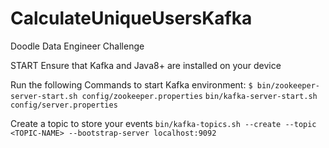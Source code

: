 # CalculateUniqueUsersKafka

Doodle Data Engineer Challenge

START
Ensure that Kafka and Java8+ are installed on your device

Run the following Commands to start Kafka environment:
`$ bin/zookeeper-server-start.sh config/zookeeper.properties`
`bin/kafka-server-start.sh config/server.properties`

Create a topic to store your events
`bin/kafka-topics.sh --create --topic <TOPIC-NAME> --bootstrap-server localhost:9092`
